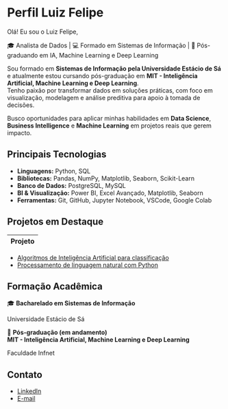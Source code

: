 # Perfil Luiz Felipe

Olá! Eu sou o Luiz Felipe,

🎓 Analista de Dados | 💻 Formado em Sistemas de Informação | 🤖 Pós-graduando em IA, Machine Learning e Deep Learning

Sou formado em **Sistemas de Informação pela Universidade Estácio de Sá** e atualmente estou cursando pós-graduação em **MIT - Inteligência Artificial, Machine Learning e Deep Learning**.  
Tenho paixão por transformar dados em soluções práticas, com foco em visualização, modelagem e análise preditiva para apoio à tomada de decisões.

Busco oportunidades para aplicar minhas habilidades em **Data Science**, **Business Intelligence** e **Machine Learning** em projetos reais que gerem impacto.

## Principais Tecnologias

- **Linguagens:** Python, SQL
- **Bibliotecas:** Pandas, NumPy, Matplotlib, Seaborn, Scikit-Learn
- **Banco de Dados:** PostgreSQL, MySQL
- **BI & Visualização:** Power BI, Excel Avançado, Matplotlib, Seaborn
- **Ferramentas:** Git, GitHub, Jupyter Notebook, VSCode, Google Colab

## Projetos em Destaque

| Projeto |
|--------|
- [Algoritmos de Inteligência Artificial para classificação](https://github.com/luizfelipesouzaivo/algoritmos-ia-classificacao)  
- [Processamento de linguagem natural com Python](https://github.com/luizfelipesouzaivo/projeto-pln-folha-2016)

## Formação Acadêmica

🎓 **Bacharelado em Sistemas de Informação**  

Universidade Estácio de Sá

📘 **Pós-graduação (em andamento)**  
**MIT - Inteligência Artificial, Machine Learning e Deep Learning**

Faculdade Infnet


## Contato

- [LinkedIn](https://www.linkedin.com/in/luiz-felipe-souza-ivo/) 
- [E-mail](luizfelipesouzaivo@gmail.com)
